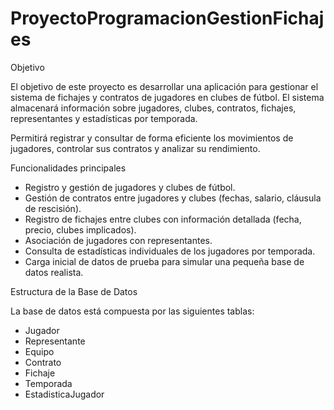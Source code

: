 # ProyectoProgramacionGestionFichajes

Objetivo

El objetivo de este proyecto es desarrollar una aplicación para gestionar el sistema de fichajes y contratos de jugadores en clubes de fútbol. El sistema almacenará información sobre jugadores, clubes, contratos, fichajes, representantes y estadísticas por temporada.

Permitirá registrar y consultar de forma eficiente los movimientos de jugadores, controlar sus contratos y analizar su rendimiento.



Funcionalidades principales


- Registro y gestión de jugadores y clubes de fútbol.
- Gestión de contratos entre jugadores y clubes (fechas, salario, cláusula de rescisión).
- Registro de fichajes entre clubes con información detallada (fecha, precio, clubes implicados).
- Asociación de jugadores con representantes.
- Consulta de estadísticas individuales de los jugadores por temporada.
- Carga inicial de datos de prueba para simular una pequeña base de datos realista.


Estructura de la Base de Datos

La base de datos está compuesta por las siguientes tablas:
- Jugador
- Representante
- Equipo
- Contrato
- Fichaje
- Temporada
- EstadisticaJugador
